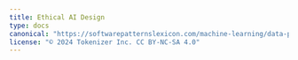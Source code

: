 ```yaml
---
title: Ethical AI Design
type: docs
canonical: "https://softwarepatternslexicon.com/machine-learning/data-privacy-and-ethics/ethical-ai-design"
license: "© 2024 Tokenizer Inc. CC BY-NC-SA 4.0"
---
```

